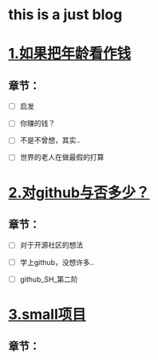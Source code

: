 this is a just blog
===================

# [1.如果把年龄看作钱](https://github.com/SH1996/malphite_SH/blob/master/如果把年龄看作钱.md)
## 章节：

- [ ] 启发

- [ ] 你赚的钱？

- [ ] 不是不曾想，其实..

- [ ] 世界的老人在做最假的打算

# [2.对github与否多少？](./GitHub_2.md)
## 章节：

- [ ] 对于开源社区的想法

- [ ] 学上github，没想许多..

- [ ] github_SH_第二阶

# [3.small项目]()
## 章节：







